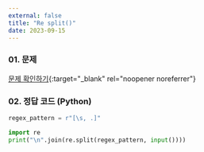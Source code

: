 ```yaml
---
external: false
title: "Re split()"
date: 2023-09-15
---
```


### 01. 문제

[문제 확인하기](https://www.hackerrank.com/challenges/re-split/problem?isFullScreen=true){:target="_blank" rel="noopener noreferrer"}

### 02. 정답 코드 (Python)

```Python
regex_pattern = r"[\s, .]"

import re
print("\n".join(re.split(regex_pattern, input())))
```

